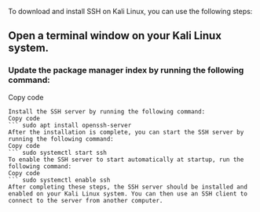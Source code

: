 To download and install SSH on Kali Linux, you can use the following steps:

## Open a terminal window on your Kali Linux system.

### Update the package manager index by running the following command:

Copy code
``` sudo apt update
Install the SSH server by running the following command:
Copy code
``` sudo apt install openssh-server
After the installation is complete, you can start the SSH server by running the following command:
Copy code
``` sudo systemctl start ssh
To enable the SSH server to start automatically at startup, run the following command:
Copy code
``` sudo systemctl enable ssh
After completing these steps, the SSH server should be installed and enabled on your Kali Linux system. You can then use an SSH client to connect to the server from another computer.
